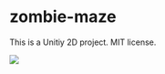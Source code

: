 # zombie-maze

This is a Unitiy 2D project. MIT license.


[![](http://img.youtube.com/vi/hDGOiYmwiDk/0.jpg)](http://www.youtube.com/watch?v=hDGOiYmwiDk "Zombie maze")
